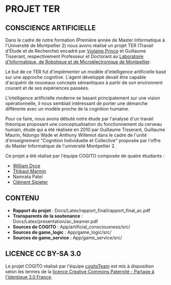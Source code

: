 # PROJET TER
## CONSCIENCE ARTIFICIELLE

Dans le cadre de notre formation (Première année de Master Informatique à l'Université de Montpellier 2) nous avons réalisé un projet TER (Travail d'Étude et de Recherche) encadré par [Violaine Prince](http://www2.lirmm.fr/~prince/) et Guillaume Tisserant, respectivement Professeur et Doctorant au [Laboratoire d'Informatique, de Robotique et de Microélectronique de Montpellier](http://www.lirmm.fr/).

Le but de ce TER fut d'implémenter un modèle d'intelligence artificielle basé sur une approche cognitive. L'agent développé devait être capable d'acquérir de nouveaux concepts sémantiques à partir de son environnent courant et de ses expériences passées.

L'intelligence artificielle moderne se basant principalement sur une vision opérationnelle, il nous semblait intéressant de porter une démarche différente avec un modèle proche de la cognition humaine.

Pour ce faire, nous avons débuté notre étude par l'analyse d'un travail théorique proposant une conceptualisation du fonctionnement du cerveau humain, étude qui a été réalisée en 2010 par Guillaume Tisserant, Guillaume Maurin, Ndongo Wade et Anthony Willemot dans le cadre de l'unité d'enseignement "Cognition Individuelle et Collective" proposée par l'offre du Master Informatique de l'université Montpellier 2.

Ce projet a été réalisé par l'équipe COGITO composée de quatre étudiants :

* [William Dyce](http://wilbefast.com/)
* [Thibaut Marmin](http://www.thibautmarmin.fr)
* Namrata Patel
* [Clément Sipieter](http://clement-sipieter.fr)

## CONTENU

* **Rapport du projet** : Docs/Latex/rapport_final/rapport_final_ac.pdf
* **Transparents de la soutenance** : Docs/Latex/presentation/ac_beamer.pdf
* **Sources de COGITO** : App/artificial_consciousness/src/
* **Sources de game_logic** : App/game_logic/src/
* **Sources de game_service** : App/game_service/src/

## LICENCE CC BY-SA 3.0

Le projet COGITO réalisé par l'équipe [cogitoTeam](https://github.com/cogitoTeam/artificial_consciousness) est mis à disposition selon les termes de la [licence Creative Commons Paternité - Partage à l'Identique 3.0 France](http://creativecommons.org/licenses/by-sa/3.0/fr/).
